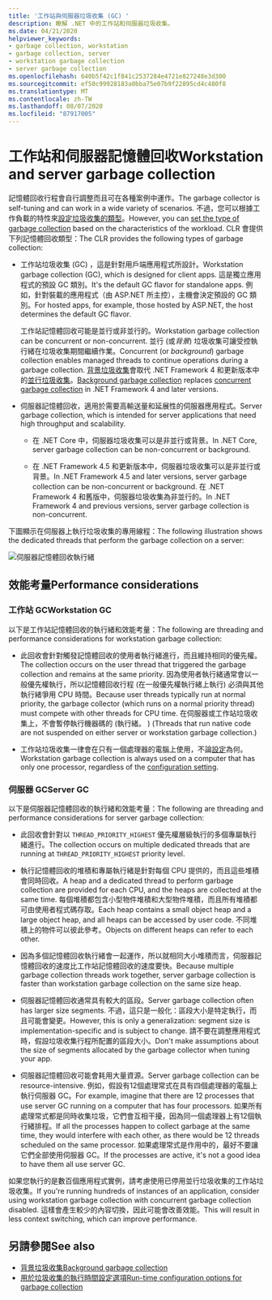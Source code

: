 ```yaml
---
title: '工作站與伺服器垃圾收集 (GC) '
description: 瞭解 .NET 中的工作站和伺服器垃圾收集。
ms.date: 04/21/2020
helpviewer_keywords:
- garbage collection, workstation
- garbage collection, server
- workstation garbage collection
- server garbage collection
ms.openlocfilehash: 640b5f42c1f841c2537284e4721e827248e3d300
ms.sourcegitcommit: ef50c99928183a0bba75e07b9f22895cd4c480f8
ms.translationtype: MT
ms.contentlocale: zh-TW
ms.lasthandoff: 08/07/2020
ms.locfileid: "87917005"
---
```

# <a name="workstation-and-server-garbage-collection"></a><span data-ttu-id="9c256-103">工作站和伺服器記憶體回收</span><span class="sxs-lookup"><span data-stu-id="9c256-103">Workstation and server garbage collection</span></span>

<span data-ttu-id="9c256-104">記憶體回收行程會自行調整而且可在各種案例中運作。</span><span class="sxs-lookup"><span data-stu-id="9c256-104">The garbage collector is self-tuning and can work in a wide variety of scenarios.</span></span> <span data-ttu-id="9c256-105">不過，您可以根據工作負載的特性來[設定垃圾收集的類型](../../core/run-time-config/garbage-collector.md#flavors-of-garbage-collection)。</span><span class="sxs-lookup"><span data-stu-id="9c256-105">However, you can [set the type of garbage collection](../../core/run-time-config/garbage-collector.md#flavors-of-garbage-collection) based on the characteristics of the workload.</span></span> <span data-ttu-id="9c256-106">CLR 會提供下列記憶體回收類型：</span><span class="sxs-lookup"><span data-stu-id="9c256-106">The CLR provides the following types of garbage collection:</span></span>

- <span data-ttu-id="9c256-107">工作站垃圾收集 (GC) ，這是針對用戶端應用程式所設計。</span><span class="sxs-lookup"><span data-stu-id="9c256-107">Workstation garbage collection (GC), which is designed for client apps.</span></span> <span data-ttu-id="9c256-108">這是獨立應用程式的預設 GC 類別。</span><span class="sxs-lookup"><span data-stu-id="9c256-108">It's the default GC flavor for standalone apps.</span></span> <span data-ttu-id="9c256-109">例如，針對裝載的應用程式（由 ASP.NET 所主控），主機會決定預設的 GC 類別。</span><span class="sxs-lookup"><span data-stu-id="9c256-109">For hosted apps, for example, those hosted by ASP.NET, the host determines the default GC flavor.</span></span>

  <span data-ttu-id="9c256-110">工作站記憶體回收可能是並行或非並行的。</span><span class="sxs-lookup"><span data-stu-id="9c256-110">Workstation garbage collection can be concurrent or non-concurrent.</span></span> <span data-ttu-id="9c256-111">並行 (或*背景*) 垃圾收集可讓受控執行緒在垃圾收集期間繼續作業。</span><span class="sxs-lookup"><span data-stu-id="9c256-111">Concurrent (or *background*) garbage collection enables managed threads to continue operations during a garbage collection.</span></span> <span data-ttu-id="9c256-112">[背景垃圾收集](background-gc.md)會取代 .NET Framework 4 和更新版本中的[並行垃圾收集](background-gc.md#concurrent-garbage-collection)。</span><span class="sxs-lookup"><span data-stu-id="9c256-112">[Background garbage collection](background-gc.md) replaces [concurrent garbage collection](background-gc.md#concurrent-garbage-collection) in .NET Framework 4 and later versions.</span></span>

- <span data-ttu-id="9c256-113">伺服器記憶體回收，適用於需要高輸送量和延展性的伺服器應用程式。</span><span class="sxs-lookup"><span data-stu-id="9c256-113">Server garbage collection, which is intended for server applications that need high throughput and scalability.</span></span>

  - <span data-ttu-id="9c256-114">在 .NET Core 中，伺服器垃圾收集可以是非並行或背景。</span><span class="sxs-lookup"><span data-stu-id="9c256-114">In .NET Core, server garbage collection can be non-concurrent or background.</span></span>

  - <span data-ttu-id="9c256-115">在 .NET Framework 4.5 和更新版本中，伺服器垃圾收集可以是非並行或背景。</span><span class="sxs-lookup"><span data-stu-id="9c256-115">In .NET Framework 4.5 and later versions, server garbage collection can be non-concurrent or background.</span></span> <span data-ttu-id="9c256-116">在 .NET Framework 4 和舊版中，伺服器垃圾收集為非並行的。</span><span class="sxs-lookup"><span data-stu-id="9c256-116">In .NET Framework 4 and previous versions, server garbage collection is non-concurrent.</span></span>

<span data-ttu-id="9c256-117">下圖顯示在伺服器上執行垃圾收集的專用線程：</span><span class="sxs-lookup"><span data-stu-id="9c256-117">The following illustration shows the dedicated threads that perform the garbage collection on a server:</span></span>

![伺服器記憶體回收執行緒](media/gc-server.png)

## <a name="performance-considerations"></a><span data-ttu-id="9c256-119">效能考量</span><span class="sxs-lookup"><span data-stu-id="9c256-119">Performance considerations</span></span>

### <a name="workstation-gc"></a><span data-ttu-id="9c256-120">工作站 GC</span><span class="sxs-lookup"><span data-stu-id="9c256-120">Workstation GC</span></span>

<span data-ttu-id="9c256-121">以下是工作站記憶體回收的執行緒和效能考量：</span><span class="sxs-lookup"><span data-stu-id="9c256-121">The following are threading and performance considerations for workstation garbage collection:</span></span>

- <span data-ttu-id="9c256-122">此回收會針對觸發記憶體回收的使用者執行緒進行，而且維持相同的優先權。</span><span class="sxs-lookup"><span data-stu-id="9c256-122">The collection occurs on the user thread that triggered the garbage collection and remains at the same priority.</span></span> <span data-ttu-id="9c256-123">因為使用者執行緒通常會以一般優先權執行，所以記憶體回收行程 (在一般優先權執行緒上執行) 必須與其他執行緒爭用 CPU 時間。</span><span class="sxs-lookup"><span data-stu-id="9c256-123">Because user threads typically run at normal priority, the garbage collector (which runs on a normal priority thread) must compete with other threads for CPU time.</span></span> <span data-ttu-id="9c256-124">在伺服器或工作站垃圾收集上，不會暫停執行機器碼的 (執行緒。 ) </span><span class="sxs-lookup"><span data-stu-id="9c256-124">(Threads that run native code are not suspended on either server or workstation garbage collection.)</span></span>

- <span data-ttu-id="9c256-125">工作站垃圾收集一律會在只有一個處理器的電腦上使用，不論[設定](../../core/run-time-config/garbage-collector.md#workstation-vs-server)為何。</span><span class="sxs-lookup"><span data-stu-id="9c256-125">Workstation garbage collection is always used on a computer that has only one processor, regardless of the [configuration setting](../../core/run-time-config/garbage-collector.md#workstation-vs-server).</span></span>

### <a name="server-gc"></a><span data-ttu-id="9c256-126">伺服器 GC</span><span class="sxs-lookup"><span data-stu-id="9c256-126">Server GC</span></span>

<span data-ttu-id="9c256-127">以下是伺服器記憶體回收的執行緒和效能考量：</span><span class="sxs-lookup"><span data-stu-id="9c256-127">The following are threading and performance considerations for server garbage collection:</span></span>

- <span data-ttu-id="9c256-128">此回收會針對以 `THREAD_PRIORITY_HIGHEST` 優先權層級執行的多個專屬執行緒進行。</span><span class="sxs-lookup"><span data-stu-id="9c256-128">The collection occurs on multiple dedicated threads that are running at `THREAD_PRIORITY_HIGHEST` priority level.</span></span>

- <span data-ttu-id="9c256-129">執行記憶體回收的堆積和專屬執行緒是針對每個 CPU 提供的，而且這些堆積會同時回收。</span><span class="sxs-lookup"><span data-stu-id="9c256-129">A heap and a dedicated thread to perform garbage collection are provided for each CPU, and the heaps are collected at the same time.</span></span> <span data-ttu-id="9c256-130">每個堆積都包含小型物件堆積和大型物件堆積，而且所有堆積都可由使用者程式碼存取。</span><span class="sxs-lookup"><span data-stu-id="9c256-130">Each heap contains a small object heap and a large object heap, and all heaps can be accessed by user code.</span></span> <span data-ttu-id="9c256-131">不同堆積上的物件可以彼此參考。</span><span class="sxs-lookup"><span data-stu-id="9c256-131">Objects on different heaps can refer to each other.</span></span>

- <span data-ttu-id="9c256-132">因為多個記憶體回收執行緒會一起運作，所以就相同大小堆積而言，伺服器記憶體回收的速度比工作站記憶體回收的速度要快。</span><span class="sxs-lookup"><span data-stu-id="9c256-132">Because multiple garbage collection threads work together, server garbage collection is faster than workstation garbage collection on the same size heap.</span></span>

- <span data-ttu-id="9c256-133">伺服器記憶體回收通常具有較大的區段。</span><span class="sxs-lookup"><span data-stu-id="9c256-133">Server garbage collection often has larger size segments.</span></span> <span data-ttu-id="9c256-134">不過，這只是一般化：區段大小是特定執行，而且可能會變更。</span><span class="sxs-lookup"><span data-stu-id="9c256-134">However, this is only a generalization: segment size is implementation-specific and is subject to change.</span></span> <span data-ttu-id="9c256-135">請不要在調整應用程式時，假設垃圾收集行程所配置的區段大小。</span><span class="sxs-lookup"><span data-stu-id="9c256-135">Don't make assumptions about the size of segments allocated by the garbage collector when tuning your app.</span></span>

- <span data-ttu-id="9c256-136">伺服器記憶體回收可能會耗用大量資源。</span><span class="sxs-lookup"><span data-stu-id="9c256-136">Server garbage collection can be resource-intensive.</span></span> <span data-ttu-id="9c256-137">例如，假設有12個處理常式在具有四個處理器的電腦上執行伺服器 GC。</span><span class="sxs-lookup"><span data-stu-id="9c256-137">For example, imagine that there are 12 processes that use server GC running on a computer that has four processors.</span></span> <span data-ttu-id="9c256-138">如果所有處理常式都是同時收集垃圾，它們會互相干擾，因為同一個處理器上有12個執行緒排程。</span><span class="sxs-lookup"><span data-stu-id="9c256-138">If all the processes happen to collect garbage at the same time, they would interfere with each other, as there would be 12 threads scheduled on the same processor.</span></span> <span data-ttu-id="9c256-139">如果處理常式是作用中的，最好不要讓它們全部使用伺服器 GC。</span><span class="sxs-lookup"><span data-stu-id="9c256-139">If the processes are active, it's not a good idea to have them all use server GC.</span></span>

<span data-ttu-id="9c256-140">如果您執行的是數百個應用程式實例，請考慮使用已停用並行垃圾收集的工作站垃圾收集。</span><span class="sxs-lookup"><span data-stu-id="9c256-140">If you're running hundreds of instances of an application, consider using workstation garbage collection with concurrent garbage collection disabled.</span></span> <span data-ttu-id="9c256-141">這樣會產生較少的內容切換，因此可能會改善效能。</span><span class="sxs-lookup"><span data-stu-id="9c256-141">This will result in less context switching, which can improve performance.</span></span>

## <a name="see-also"></a><span data-ttu-id="9c256-142">另請參閱</span><span class="sxs-lookup"><span data-stu-id="9c256-142">See also</span></span>

- [<span data-ttu-id="9c256-143">背景垃圾收集</span><span class="sxs-lookup"><span data-stu-id="9c256-143">Background garbage collection</span></span>](background-gc.md)
- [<span data-ttu-id="9c256-144">用於垃圾收集的執行時間設定選項</span><span class="sxs-lookup"><span data-stu-id="9c256-144">Run-time configuration options for garbage collection</span></span>](../../core/run-time-config/garbage-collector.md)
